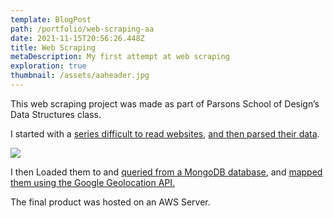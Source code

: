 ```yaml
---
template: BlogPost
path: /portfolio/web-scraping-aa
date: 2021-11-15T20:56:26.448Z
title: Web Scraping
metaDescription: My first attempt at web scraping
exploration: true
thumbnail: /assets/aaheader.jpg
---
```

This web scraping project was made as part of Parsons School of Design’s Data Structures class.

I started with a [series difficult to read websites](http://a%20href%3D/), [and then parsed their data](https://raw.githubusercontent.com/ryezzz/data-structures/master/aaMeetings/finalparse.js).

![](/assets/aasumary.jpg)

I then Loaded them to and [queried from a MongoDB database](https://raw.githubusercontent.com/ryezzz/data-structures/master/aaMeetings/generatingmapfiles/app.js), and [mapped them using the Google Geolocation API.](https://raw.githubusercontent.com/ryezzz/data-structures/master/aaMeetings/generatingmapfiles/app.js)

The final product was hosted on an AWS Server.